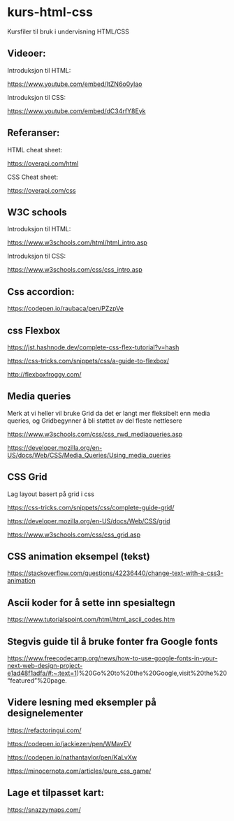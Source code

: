# kurs-html-css
Kursfiler til bruk i undervisning HTML/CSS


## Videoer:

Introduksjon til HTML:

https://www.youtube.com/embed/ItZN6o0ylao

Introduksjon til CSS:

https://www.youtube.com/embed/dC34rfY8Eyk


## Referanser:

HTML cheat sheet:

https://overapi.com/html

CSS Cheat sheet:

https://overapi.com/css


## W3C schools

Introduksjon til HTML:

https://www.w3schools.com/html/html_intro.asp

Introduksjon til CSS:

https://www.w3schools.com/css/css_intro.asp


## Css accordion:

https://codepen.io/raubaca/pen/PZzpVe

## css Flexbox

https://jst.hashnode.dev/complete-css-flex-tutorial?v=hash

https://css-tricks.com/snippets/css/a-guide-to-flexbox/

http://flexboxfroggy.com/

## Media queries

Merk at vi heller vil bruke Grid da det er langt mer fleksibelt enn media queries, og Gridbegynner å bli støttet av del fleste nettlesere

https://www.w3schools.com/css/css_rwd_mediaqueries.asp

https://developer.mozilla.org/en-US/docs/Web/CSS/Media_Queries/Using_media_queries

## CSS Grid

Lag layout basert på grid i css

https://css-tricks.com/snippets/css/complete-guide-grid/

https://developer.mozilla.org/en-US/docs/Web/CSS/grid

https://www.w3schools.com/css/css_grid.asp

## CSS animation eksempel (tekst)

https://stackoverflow.com/questions/42236440/change-text-with-a-css3-animation

## Ascii koder for å sette inn spesialtegn

https://www.tutorialspoint.com/html/html_ascii_codes.htm


## Stegvis guide til å bruke fonter fra Google fonts

https://www.freecodecamp.org/news/how-to-use-google-fonts-in-your-next-web-design-project-e1ad48f1adfa/#:~:text=1)%20Go%20to%20the%20Google,visit%20the%20“featured”%20page.

## Videre lesning med eksempler på designelementer

https://refactoringui.com/

https://codepen.io/jackiezen/pen/WMavEV

https://codepen.io/nathantaylor/pen/KaLvXw

https://minocernota.com/articles/pure_css_game/


## Lage et tilpasset kart:

https://snazzymaps.com/
